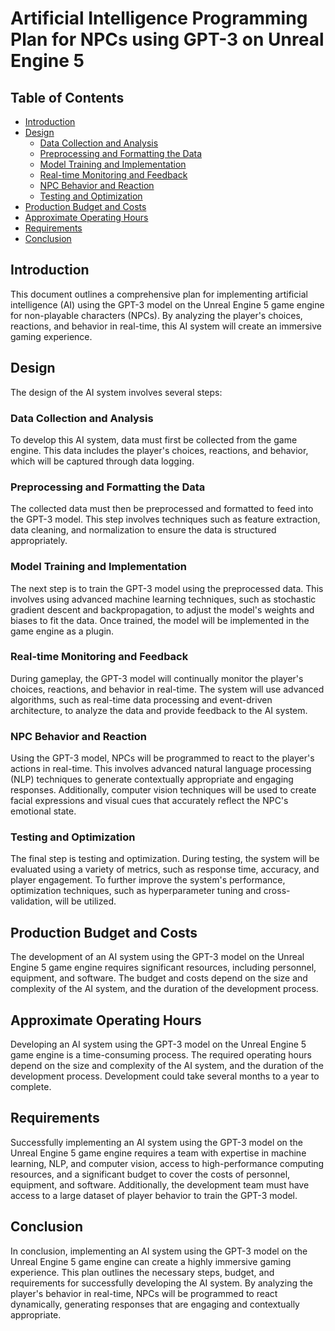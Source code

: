 # Artificial Intelligence Programming Plan for NPCs using GPT-3 on Unreal Engine 5

## Table of Contents

- [Introduction](#introduction)
- [Design](#design)
  - [Data Collection and Analysis](#data-collection-and-analysis)
  - [Preprocessing and Formatting the Data](#preprocessing-and-formatting-the-data)
  - [Model Training and Implementation](#model-training-and-implementation)
  - [Real-time Monitoring and Feedback](#real-time-monitoring-and-feedback)
  - [NPC Behavior and Reaction](#npc-behavior-and-reaction)
  - [Testing and Optimization](#testing-and-optimization)
- [Production Budget and Costs](#production-budget-and-costs)
- [Approximate Operating Hours](#approximate-operating-hours)
- [Requirements](#requirements)
- [Conclusion](#conclusion)

## Introduction

This document outlines a comprehensive plan for implementing artificial intelligence (AI) using the GPT-3 model on the Unreal Engine 5 game engine for non-playable characters (NPCs). By analyzing the player's choices, reactions, and behavior in real-time, this AI system will create an immersive gaming experience.

## Design

The design of the AI system involves several steps:

### Data Collection and Analysis

To develop this AI system, data must first be collected from the game engine. This data includes the player's choices, reactions, and behavior, which will be captured through data logging.

### Preprocessing and Formatting the Data

The collected data must then be preprocessed and formatted to feed into the GPT-3 model. This step involves techniques such as feature extraction, data cleaning, and normalization to ensure the data is structured appropriately.

### Model Training and Implementation

The next step is to train the GPT-3 model using the preprocessed data. This involves using advanced machine learning techniques, such as stochastic gradient descent and backpropagation, to adjust the model's weights and biases to fit the data. Once trained, the model will be implemented in the game engine as a plugin.

### Real-time Monitoring and Feedback

During gameplay, the GPT-3 model will continually monitor the player's choices, reactions, and behavior in real-time. The system will use advanced algorithms, such as real-time data processing and event-driven architecture, to analyze the data and provide feedback to the AI system.

### NPC Behavior and Reaction

Using the GPT-3 model, NPCs will be programmed to react to the player's actions in real-time. This involves advanced natural language processing (NLP) techniques to generate contextually appropriate and engaging responses. Additionally, computer vision techniques will be used to create facial expressions and visual cues that accurately reflect the NPC's emotional state.

### Testing and Optimization

The final step is testing and optimization. During testing, the system will be evaluated using a variety of metrics, such as response time, accuracy, and player engagement. To further improve the system's performance, optimization techniques, such as hyperparameter tuning and cross-validation, will be utilized.

## Production Budget and Costs

The development of an AI system using the GPT-3 model on the Unreal Engine 5 game engine requires significant resources, including personnel, equipment, and software. The budget and costs depend on the size and complexity of the AI system, and the duration of the development process.

## Approximate Operating Hours

Developing an AI system using the GPT-3 model on the Unreal Engine 5 game engine is a time-consuming process. The required operating hours depend on the size and complexity of the AI system, and the duration of the development process. Development could take several months to a year to complete.

## Requirements

Successfully implementing an AI system using the GPT-3 model on the Unreal Engine 5 game engine requires a team with expertise in machine learning, NLP, and computer vision, access to high-performance computing resources, and a significant budget to cover the costs of personnel, equipment, and software. Additionally, the development team must have access to a large dataset of player behavior to train the GPT-3 model.

## Conclusion

In conclusion, implementing an AI system using the GPT-3 model on the Unreal Engine 5 game engine can create a highly immersive gaming experience. This plan outlines the necessary steps, budget, and requirements for successfully developing the AI system. By analyzing the player's behavior in real-time, NPCs will be programmed to react dynamically, generating responses that are engaging and contextually appropriate.
